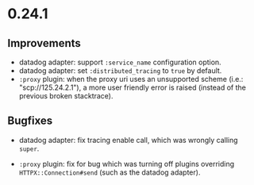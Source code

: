# 0.24.1

## Improvements

* datadog adapter: support `:service_name` configuration option.
* datadog adapter: set `:distributed_tracing` to `true` by default.
* `:proxy` plugin: when the proxy uri uses an unsupported scheme (i.e.: "scp://125.24.2.1"), a more user friendly error is raised (instead of the previous broken stacktrace).

## Bugfixes

* datadog adapter: fix tracing enable call, which was wrongly calling `super`.
+ `:proxy` plugin: fix for bug which was turning off plugins overriding `HTTPX::Connection#send` (such as the datadog adapter).